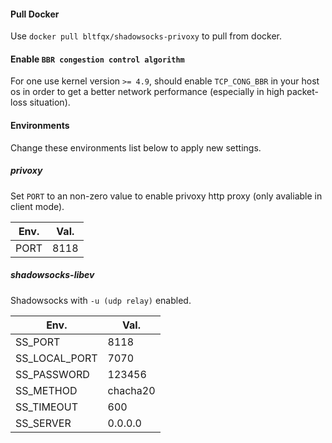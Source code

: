 #### Pull Docker
Use `docker pull bltfqx/shadowsocks-privoxy` to pull from docker.


#### Enable `BBR congestion control algorithm`
For one use kernel version `>= 4.9`, should enable `TCP_CONG_BBR` in your host os in order to get a better network performance (especially in high packet-loss situation).


#### Environments
Change these environments list below to apply new settings.

##### privoxy
Set `PORT` to an non-zero value to enable privoxy http proxy (only avaliable in client mode).

Env.         | Val.
-------------|--------
PORT         | 8118

##### shadowsocks-libev
Shadowsocks with `-u (udp relay)` enabled.

Env.         | Val.
-------------|--------
SS_PORT      |8118
SS_LOCAL_PORT|7070
SS_PASSWORD  |123456
SS_METHOD    |chacha20
SS_TIMEOUT   |600
SS_SERVER    |0.0.0.0

